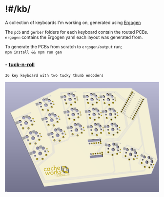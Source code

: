 # !#/kb/

A collection of keyboards I'm working on, generated using [Ergogen](https://github.com/mrzealot/ergogen)

The `pcb` and `gerber` folders for each keyboard contain the routed PCBs.  
`ergogen` contains the Ergogen yaml each layout was generated from.

To generate the PCBs from scratch to `ergogen/output` run;  
`npm install && npm run gen`


### - [tuck-n-roll](./tuck-n-roll)
`36 key keyboard with two tucky thumb encoders`

![tuck-n-roll](tuck-n-roll/tuck-n-roll.png)